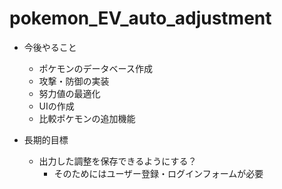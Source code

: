 # pokemon_EV_auto_adjustment
- 今後やること
  - ポケモンのデータベース作成
  - 攻撃・防御の実装
  - 努力値の最適化
  - UIの作成
  - 比較ポケモンの追加機能

- 長期的目標
  - 出力した調整を保存できるようにする？
    - そのためにはユーザー登録・ログインフォームが必要
